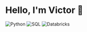  # Hello, I'm Victor 👋

![Python](https://img.shields.io/badge/python-3670A0?style=for-the-badge&logo=python&logoColor=ffdd54)
![SQL](https://img.shields.io/badge/SQL-003B57?style=for-the-badge&labelColor=black)
![Databricks](https://img.shields.io/badge/Databricks-181825?style=for-the-badge&logo=databricks)

